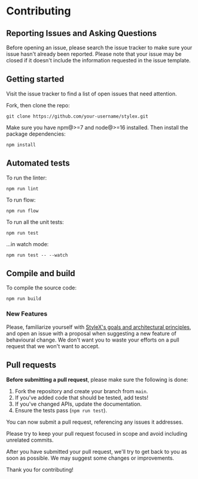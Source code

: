 # Contributing

## Reporting Issues and Asking Questions

Before opening an issue, please search the issue tracker to make sure your issue
hasn't already been reported. Please note that your issue may be closed if it
doesn't include the information requested in the issue template.

## Getting started

Visit the issue tracker to find a list of open issues that need attention.

Fork, then clone the repo:

```
git clone https://github.com/your-username/stylex.git
```

Make sure you have npm@>=7 and node@>=16 installed. Then install the package
dependencies:

```
npm install
```

## Automated tests

To run the linter:

```
npm run lint
```

To run flow:

```
npm run flow
```

To run all the unit tests:

```
npm run test
```

…in watch mode:

```
npm run test -- --watch
```

## Compile and build

To compile the source code:

```
npm run build
```

### New Features

Please, familiarize yourself with
[StyleX's goals and architectural principles](https://stylex-docusaurus.vercel.app/docs/learn/thinking-in-stylex/),
and open an issue with a proposal when suggesting a new feature of behavioural
change. We don't want you to waste your efforts on a pull request that we won't
want to accept.

## Pull requests

**Before submitting a pull request**, please make sure the following is done:

1. Fork the repository and create your branch from `main`.
2. If you've added code that should be tested, add tests!
3. If you've changed APIs, update the documentation.
4. Ensure the tests pass (`npm run test`).

You can now submit a pull request, referencing any issues it addresses.

Please try to keep your pull request focused in scope and avoid including
unrelated commits.

After you have submitted your pull request, we'll try to get back to you as soon
as possible. We may suggest some changes or improvements.

Thank you for contributing!
